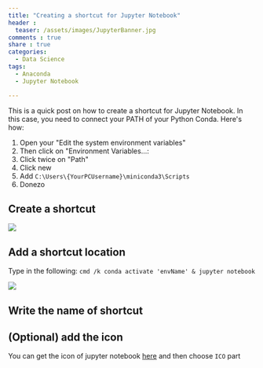 ```yaml
---
title: "Creating a shortcut for Jupyter Notebook"
header :
  teaser: /assets/images/JupyterBanner.jpg
comments : true
share : true
categories:
  - Data Science
tags:
  - Anaconda
  - Jupyter Notebook

---
```


This is a quick post on how to create a shortcut for Jupyter Notebook. In this case, you need to connect your PATH of your Python Conda. Here's how:

1. Open your "Edit the system environment variables"
2. Then click on "Environment Variables...:
3. Click twice on "Path"
4. Click new
5. Add `C:\Users\{YourPCUsername}\miniconda3\Scripts`
6. Donezo

## Create a shortcut

![](https://i.ibb.co/hFjQ21Q/2024-01-03-19-35-25-Whats-App.jpg)

## Add a shortcut location

Type in the following: `cmd /k conda activate 'envName' & jupyter notebook`

![](https://i.ibb.co/tmj91s3/2024-01-03-19-39-36-Create-Shortcut.png)

## Write the name of shortcut

## (Optional) add the icon

You can get the icon of jupyter notebook [here](https://icon-icons.com/icon/jupyter-app/161280) and then choose `ICO` part


